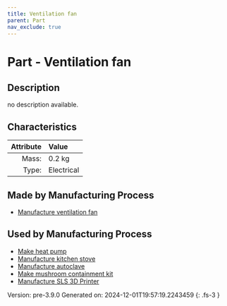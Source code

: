 ```yaml
---
title: Ventilation fan
parent: Part
nav_exclude: true
---
```

# Part - Ventilation fan

## Description
no description available.

## Characteristics

| Attribute      | Value |
|--------:|:------|
|Mass:|0.2 kg|
|Type:|Electrical|

## Made by Manufacturing Process

- [Manufacture ventilation fan](../process/manufacture-ventilation-fan.html)

## Used by Manufacturing Process

- [Make heat pump](../process/make-heat-pump.html)
- [Manufacture kitchen stove](../process/manufacture-kitchen-stove.html)
- [Manufacture autoclave](../process/manufacture-autoclave.html)
- [Make mushroom containment kit](../process/make-mushroom-containment-kit.html)
- [Manufacture SLS 3D Printer](../process/manufacture-sls-3d-printer.html)


Version: pre-3.9.0 Generated on: 2024-12-01T19:57:19.2243459
{: .fs-3 }


